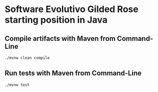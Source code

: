 # Software Evolutivo Gilded Rose starting position in Java

## Compile artifacts with Maven from Command-Line

```
./mvnw clean compile
```

## Run tests with Maven from Command-Line

```
./mvnw test
```
